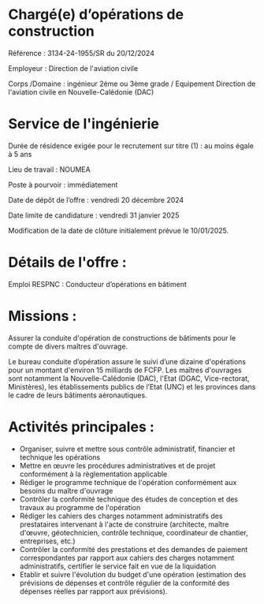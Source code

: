 # Chargé(e) d’opérations de construction

Référence : 3134-24-1955/SR du 20/12/2024

Employeur : Direction de l'aviation civile

Corps /Domaine : ingénieur 2ème ou 3ème grade / Equipement Direction de l'aviation civile en Nouvelle-Calédonie (DAC)

# Service de l'ingénierie

Durée de résidence exigée pour le recrutement sur titre (1) : au moins égale à 5 ans

Lieu de travail : NOUMEA

Poste à pourvoir : immédiatement

Date de dépôt de l’offre : vendredi 20 décembre 2024

Date limite de candidature : vendredi 31 janvier 2025

Modification de la date de clôture initialement prévue le 10/01/2025.

# Détails de l'offre :

Emploi RESPNC : Conducteur d’opérations en bâtiment

# Missions :

Assurer la conduite d'opération de constructions de bâtiments pour le compte de divers maîtres d'ouvrage.

Le bureau conduite d’opération assure le suivi d’une dizaine d'opérations pour un montant d'environ 15 milliards de FCFP. Les maîtres d'ouvrages sont notamment la Nouvelle-Calédonie (DAC), l'Etat (DGAC, Vice-rectorat, Ministères), les établissements publics de l’Etat (UNC) et les provinces dans le cadre de leurs bâtiments aéronautiques.

# Activités principales :

- Organiser, suivre et mettre sous contrôle administratif, financier et technique les opérations
- Mettre en œuvre les procédures administratives et de projet conformément à la règlementation applicable
- Rédiger le programme technique de l'opération conformément aux besoins du maître d'ouvrage
- Contrôler la conformité technique des études de conception et des travaux au programme de l'opération
- Rédiger les cahiers des charges notamment administratifs des prestataires intervenant à l'acte de construire (architecte, maître d'œuvre, géotechnicien, contrôle technique, coordinateur de chantier, entreprises, etc.)
- Contrôler la conformité des prestations et des demandes de paiement correspondantes par rapport aux cahiers des charges notamment administratifs, certifier le service fait en vue de la liquidation
- Etablir et suivre l'évolution du budget d'une opération (estimation des prévisions de dépenses et contrôle régulier de la conformité des dépenses réelles par rapport aux prévisions).